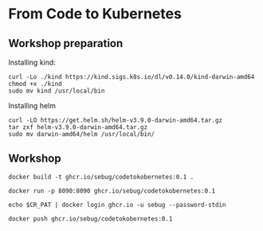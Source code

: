 # From Code to Kubernetes
## Workshop preparation

Installing kind:

	curl -Lo ./kind https://kind.sigs.k8s.io/dl/v0.14.0/kind-darwin-amd64
	chmod +x ./kind
	sudo mv kind /usr/local/bin

Installing helm

	curl -LO https://get.helm.sh/helm-v3.9.0-darwin-amd64.tar.gz
	tar zxf helm-v3.9.0-darwin-amd64.tar.gz
	sudo mv darwin-amd64/helm /usr/local/bin/

## Workshop

	docker build -t ghcr.io/sebug/codetokobernetes:0.1 .

	docker run -p 8090:8090 ghcr.io/sebug/codetokobernetes:0.1

	echo $CR_PAT | docker login ghcr.io -u sebug --password-stdin

	docker push ghcr.io/sebug/codetokobernetes:0.1
